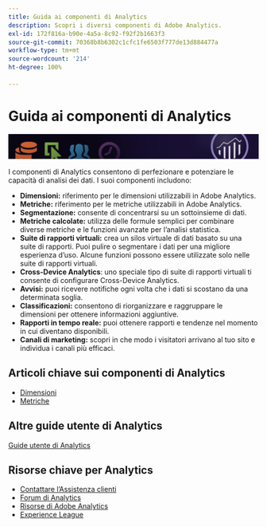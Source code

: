 ```yaml
---
title: Guida ai componenti di Analytics
description: Scopri i diversi componenti di Adobe Analytics.
exl-id: 172f816a-b90e-4a5a-8c92-f92f2b1663f3
source-git-commit: 70368b8b6302c1cfc1fe6503f777de13d884477a
workflow-type: tm+mt
source-wordcount: '214'
ht-degree: 100%

---
```


# Guida ai componenti di Analytics

![Banner](../../assets/doc_banner_components.png)

I componenti di Analytics consentono di perfezionare e potenziare le capacità di analisi dei dati. I suoi componenti includono:

* **Dimensioni:** riferimento per le dimensioni utilizzabili in Adobe Analytics.
* **Metriche:** riferimento per le metriche utilizzabili in Adobe Analytics.
* **Segmentazione:** consente di concentrarsi su un sottoinsieme di dati.
* **Metriche calcolate:** utilizza delle formule semplici per combinare diverse metriche e le funzioni avanzate per l’analisi statistica.
* **Suite di rapporti virtuali:** crea un silos virtuale di dati basato su una suite di rapporti. Puoi pulire o segmentare i dati per una migliore esperienza d’uso. Alcune funzioni possono essere utilizzate solo nelle suite di rapporti virtuali.
* **Cross-Device Analytics**: uno speciale tipo di suite di rapporti virtuali ti consente di configurare Cross-Device Analytics.
* **Avvisi:** puoi ricevere notifiche ogni volta che i dati si scostano da una determinata soglia.
* **Classificazioni:** consentono di riorganizzare e raggruppare le dimensioni per ottenere informazioni aggiuntive.
* **Rapporti in tempo reale:** puoi ottenere rapporti e tendenze nel momento in cui diventano disponibili.
* **Canali di marketing:** scopri in che modo i visitatori arrivano al tuo sito e individua i canali più efficaci.

## Articoli chiave sui componenti di Analytics

* [Dimensioni](dimensions/overview.md)
* [Metriche](metrics/overview.md)

## Altre guide utente di Analytics

[Guide utente di Analytics](https://experienceleague.adobe.com/docs/analytics.html?lang=it)

## Risorse chiave per Analytics

* [Contattare l’Assistenza clienti](https://helpx.adobe.com/it/contact/enterprise-support.ec.html)
* [Forum di Analytics](https://forums.adobe.com/community/experience-cloud/analytics-cloud/analytics)
* [Risorse di Adobe Analytics](https://forums.adobe.com/message/10660755)
* [Experience League](https://experienceleague.adobe.com/?lang=it#home)
